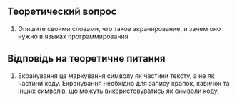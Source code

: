## Теоретический вопрос

1. Опишите своими словами, что такое экранирование, и зачем оно нужно в языках программирования

## Відповідь на теоретичне питання

1. Екранування це маркування символу як частини тексту, а не як частини коду. Екранування необхідно для запису крапок, кавичок та інших символів, що можуть використовуватись як символи коду.